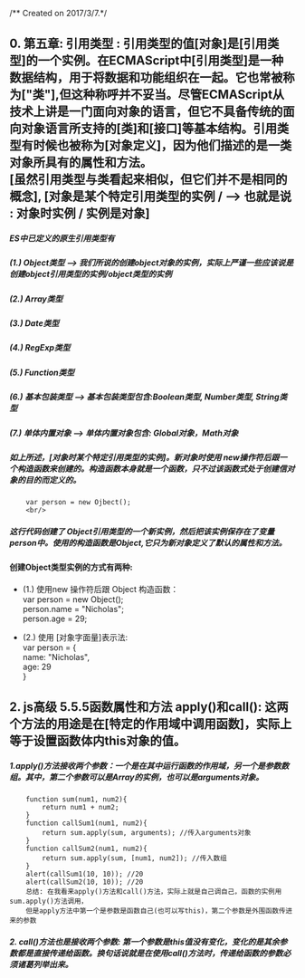 /** Created on 2017/3/7.*/

## 0. 第五章: 引用类型 : 引用类型的值[对象]是[引用类型]的一个实例。在ECMAScript中[引用类型]是一种数据结构，用于将数据和功能组织在一起。它也常被称为["类"],但这种称呼并不妥当。尽管ECMAScript从技术上讲是一门面向对象的语言，但它不具备传统的面向对象语言所支持的[类]和[接口]等基本结构。引用类型有时候也被称为[对象定义]，因为他们描述的是一类对象所具有的属性和方法。<br/> [虽然引用类型与类看起来相似，但它们并不是相同的概念], [对象是某个特定引用类型的实例 / --> 也就是说 : 对象时实例 / 实例是对象]
 ##### ES中已定义的原生引用类型有 <br/>
 ##### (1.) Object类型 --> 我们所说的创建object对象的实例，实际上严谨一些应该说是创建object引用类型的实例/object类型的实例
 ##### (2.) Array类型     
 ##### (3.) Date类型      
 ##### (4.) RegExp类型    
 ##### (5.) Function类型  
 ##### (6.) 基本包装类型 --> 基本包装类型包含:Boolean类型, Number类型, String类型 <br/>
 ##### (7.) 单体内置对象 --> 单体内置对象包含: Global对象，Math对象  <br/>
 
 ##### 如上所述，[对象时某个特定引用类型的实例]。新对象时使用 new操作符后跟一个构造函数来创建的。构造函数本身就是一个函数，只不过该函数式处于创建信对象的目的而定义的。<br>  
        var person = new Ojbect(); 
        <br/>
 ##### 这行代码创建了 Object引用类型的一个新实例，然后把该实例保存在了变量person中。使用的构造函数是Object,它只为新对象定义了默认的属性和方法。
  
 #### 创建Object类型实例的方式有两种: 
  - (1.) 使用new 操作符后跟 Object 构造函数：<br/>
        var person = new Object();       <br/>
        person.name = "Nicholas";         <br/>
        person.age = 29;    <br/>
        
  - (2.) 使用 [对象字面量]表示法:  <br/>
        var person = {          <br/>
            name: "Nicholas",   <br/>
            age: 29             <br/>
        }
   


## 2. js高级 5.5.5函数属性和方法 apply()和call(): 这两个方法的用途是在[特定的作用域中调用函数]，实际上等于设置函数体内this对象的值。
  ##### 1.apply()方法接收两个参数：一个是在其中运行函数的作用域，另一个是参数数组。其中，第二个参数可以是Array的实例，也可以是arguments对象。
  
        function sum(num1, num2){
            return num1 + num2;
        }
        function callSum1(num1, num2){
            return sum.apply(sum, arguments); //传入arguments对象
        }
        function callSum2(num1, num2){
            return sum.apply(sum, [num1, num2]); //传入数组
        }
        alert(callSum1(10, 10)); //20
        alert(callSum2(10, 10)); //20   
        总结: 在我看来apply()方法和call()方法，实际上就是自己调自己，函数的实例用sum.apply()方法调用，
        但是apply方法中第一个是参数是函数自己(也可以写this)，第二个参数是外围函数传进来的参数     
        
  ##### 2. call()方法也是接收两个参数: 第一个参数是this值没有变化，变化的是其余参数都是直接传递给函数。换句话说就是在使用call()方法时，传递给函数的参数必须诸葛列举出来。
  

